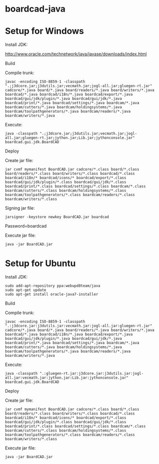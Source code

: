 # boardcad-java

Setup for Windows
=================

Install JDK:

http://www.oracle.com/technetwork/java/javase/downloads/index.html

Build

Compile trunk:

```
javac -encoding ISO-8859-1 -classpath ".;j3dcore.jar;j3dutils.jar;vecmath.jar;jogl-all.jar;gluegen-rt.jar" cadcore/*.java board/*.java board/readers/*.java board/writers/*.java boardcad/*.java boardcad/i18n/*.java boardcad/export/*.java boardcad/gui/jdk/plugin/*.java boardcad/gui/jdk/*.java boardcad/print/*.java boardcad/settings/*.java boardcam/*.java boardcam/cutters/*.java boardcam/holdingsystems/*.java boardcam/toolpathgenerators/*.java boardcam/readers/*.java boardcam/writers/*.java
```

Execute:

```
java -classpath ".;j3dcore.jar;j3dutils.jar;vecmath.jar;jogl-all.jar;gluegen-rt.jar;jython.jar;Lib.jar;jythonconsole.jar" boardcad.gui.jdk.BoardCAD
```

Deploy

Create jar file:

```
jar cvmf mymanifest BoardCAD.jar cadcore/*.class board/*.class board/readers/*.class board/writers/*.class boardcad/*.class boardcad/i18n/* boardcad/icons/* boardcad/export/*.class boardcad/gui/jdk/plugin/*.class boardcad/gui/jdk/*.class boardcad/print/*.class boardcad/settings/*.class boardcam/*.class boardcam/cutters/*.class boardcam/holdingsystems/*.class boardcam/toolpathgenerators/*.class boardcam/readers/*.class boardcam/writers/*.class
```

Signing jar file:

```
jarsigner -keystore newkey BoardCAD.jar boardcad
```

Password=boardcad

Execute jar file:

```
java -jar BoardCAD.jar
```

Setup for Ubuntu
================

Install JDK:

```
sudo add-apt-repository ppa:webupd8team/java
sudo apt-get update
sudo apt-get install oracle-java7-installer
```

Build

Compile trunk:

```
javac -encoding ISO-8859-1 -classpath ".:j3dcore.jar:j3dutils.jar:vecmath.jar:jogl-all.jar:gluegen-rt.jar" cadcore/*.java board/*.java board/readers/*.java board/writers/*.java boardcad/*.java boardcad/i18n/*.java boardcad/export/*.java boardcad/gui/jdk/plugin/*.java boardcad/gui/jdk/*.java boardcad/print/*.java boardcad/settings/*.java boardcam/*.java boardcam/cutters/*.java boardcam/holdingsystems/*.java boardcam/toolpathgenerators/*.java boardcam/readers/*.java boardcam/writers/*.java
```

Execute:

```
java -classpath ".:gluegen-rt.jar:j3dcore.jar:j3dutils.jar:jogl-all.jar:vecmath.jar:jython.jar:Lib.jar:jythonconsole.jar" boardcad.gui.jdk.BoardCAD
```

Deploy

Create jar file:

```
jar cvmf mymanifest BoardCAD.jar cadcore/*.class board/*.class board/readers/*.class board/writers/*.class boardcad/*.class boardcad/i18n/* boardcad/icons/* boardcad/export/*.class boardcad/gui/jdk/plugin/*.class boardcad/gui/jdk/*.class boardcad/print/*.class boardcad/settings/*.class boardcam/*.class boardcam/cutters/*.class boardcam/holdingsystems/*.class boardcam/toolpathgenerators/*.class boardcam/readers/*.class boardcam/writers/*.class
```

Execute jar file:

```
java -jar BoardCAD.jar
```
